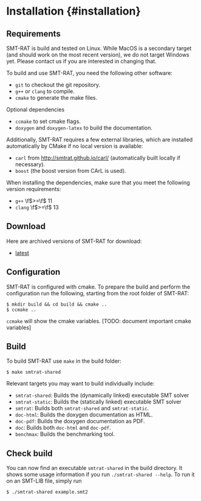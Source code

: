 # Installation {#installation}

## Requirements

SMT-RAT is build and tested on Linux.
While MacOS is a secondary target (and should work on the most recent version), we do not target Windows yet. Please contact us if you are interested in changing that.

To build and use SMT-RAT, you need the following other software:

- `git` to checkout the git repository.
- `g++` or `clang` to compile.
- `cmake` to generate the make files.

Optional dependencies
- `ccmake` to set cmake flags.
- `doxygen` and `doxygen-latex` to build the documentation.

Additionally, SMT-RAT requires a few external libraries, which are installed automatically by CMake if no local version is available:
- `carl` from http://smtrat.github.io/carl/ (automatically built locally if necessary).
- `boost` (the boost version from CArL is used).

When installing the dependencies, make sure that you meet the following version requirements:
- `g++` \f$>=\f$ 11
- `clang` \f$>=\f$ 13

## Download

Here are archived versions of SMT-RAT for download:
- [latest](https://github.com/ths-rwth/smtrat/releases)

## Configuration

SMT-RAT is configured with cmake. To prepare the build and perform the configuration run the following, starting from the root folder of SMT-RAT:

	$ mkdir build && cd build && cmake ..
	$ ccmake ..

`ccmake` will show the cmake variables.
[TODO: document important cmake variables]

## Build

To build SMT-RAT use `make` in the build folder:

	$ make smtrat-shared

Relevant targets you may want to build individually include:

- `smtrat-shared`: Builds the (dynamically linked) executable SMT solver
- `smtrat-static`: Builds the (statically linked) executable SMT solver
- `smtrat`: Builds both `smtrat-shared` and `smtrat-static`.
- `doc-html`: Builds the doxygen documentation as HTML.
- `doc-pdf`: Builds the doxygen documentation as PDF.
- `doc`: Builds both `doc-html` and `doc-pdf`.
- `benchmax`: Builds the benchmarking tool.

## Check build

You can now find an executable `smtrat-shared` in the build directory.
It shows some usage information if you run `./smtrat-shared --help`.
To run it on an SMT-LIB file, simply run

	$ ./smtrat-shared example.smt2
